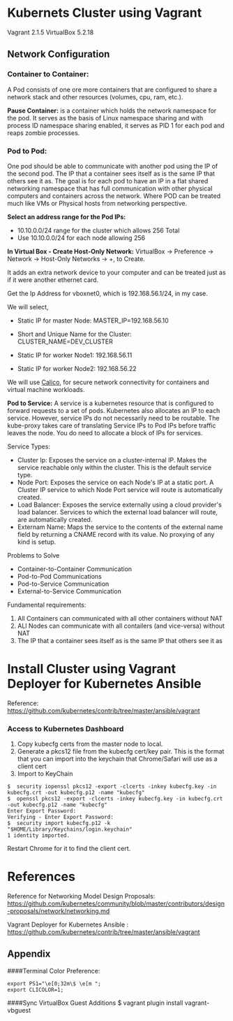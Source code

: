 # Kubernets Cluster using Vagrant
Vagrant 2.1.5
VirtualBox 5.2.18

## Network Configuration
### Container to Container:
A Pod consists of one ore more containers that are configured to share a network stack and other resources (volumes, cpu, ram, etc.). 

**Pause Container:**  is a container which holds the network namespace for the pod. It serves as the basis of Linux namespace sharing and with process ID namespace sharing enabled, it serves as PID 1 for each pod and reaps zombie processes.

### Pod to Pod:
One pod should be able to communicate with another pod using the IP of the second pod. The IP that a container sees itself as is the same IP that others see it as. The goal is for each pod to have an IP in a flat shared networking namespace that has full communication with other physical computers and containers across the network. Where POD can be treated much like VMs or Physical hosts from networking perspective.

**Select an address range for the Pod IPs:**
- 10.10.0.0/24 range for the cluster which allows 256 Total
- Use 10.10.0.0/24 for each node allowing 256

**In Virtual Box - Create Host-Only Network:** VirtualBox -> Preference -> Network -> Host-Only Networks -> +, to Create.

It adds an extra network device to your computer and can be treated just as if it were another ethernet card.

Get the Ip Address for vboxnet0, which is 192.168.56.1/24, in my case.

We will select, 
- Static IP for master Node: MASTER_IP=192.168.56.10
- Short and Unique Name for the Cluster: CLUSTER_NAME=DEV_CLUSTER

- Static IP for worker Node1: 192.168.56.11
- Static IP for worker Node2: 192.168.56.22

We will use [Calico](https://docs.projectcalico.org/v3.2/introduction/), for secure network connectivity for containers and virtual machine workloads.


**Pod to Service:** A service is a kubernetes resource that is configured to forward requests to a set of pods. Kubernetes also allocates an IP to each service. However, service IPs do not necessarily need to be routable. The kube-proxy takes care of translating Service IPs to Pod IPs before traffic leaves the node. You do need to allocate a block of IPs for services.

Service Types:
- Cluster Ip: Exposes the service on a cluster-internal IP. Makes the service reachable only within the cluster. This is the default service type.
- Node Port: Exposes the service on each Node's IP at a static port. A Cluster IP service to which Node Port service will route is automatically created.
- Load Balancer: Exposes the service externally using a cloud provider's load balancer. Services to which the external load balancer will route, are automatically created. 
- Externam Name: Maps the service to the contents of the external name field by returning a CNAME record with its value. No proxying of any kind is setup.


Problems to Solve
- Container-to-Container Communication
- Pod-to-Pod Communications
- Pod-to-Service Communication
- External-to-Service Communication

Fundamental requirements:
1. All Containers can communicated with all other containers without NAT
2. ALl Nodes can communicate with all contailers (and vice-versa) without NAT
3. The IP that a container sees itself as is the same IP that others see it as








# Install Cluster using Vagrant Deployer for Kubernetes Ansible
Reference: https://github.com/kubernetes/contrib/tree/master/ansible/vagrant

### Access to Kubernetes Dashboard
1. Copy kubecfg certs from the master node to local. 
2. Generate a pkcs12 file from the kubecfg cert/key pair. This is the format that you can import into the keychain that Chrome/Safari will use as a client cert
3. Import to KeyChain 

```
$  security iopenssl pkcs12 -export -clcerts -inkey kubecfg.key -in kubecfg.crt -out kubecfg.p12 -name "kubecfg"
$  openssl pkcs12 -export -clcerts -inkey kubecfg.key -in kubecfg.crt -out kubecfg.p12 -name "kubecfg"
Enter Export Password:
Verifying - Enter Export Password:
$  security import kubecfg.p12 -k "$HOME/Library/Keychains/login.keychain"
1 identity imported.
```
Restart Chrome for it to find the client cert.





# References
Reference for Networking Model Design Proposals: https://github.com/kubernetes/community/blob/master/contributors/design-proposals/network/networking.md 

Vagrant Deployer for Kubernetes Ansible : https://github.com/kubernetes/contrib/tree/master/ansible/vagrant


## Appendix
####Terminal Color Preference:
```
export PS1="\e[0;32m\$ \e[m ";
export CLICOLOR=1;
```

####Sync VirtualBox Guest Additions
$ vagrant plugin install vagrant-vbguest 

